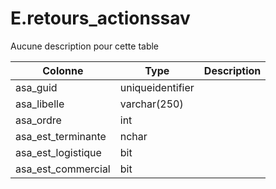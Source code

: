 # E.retours_actionssav

Aucune description pour cette table

Colonne|Type|Description
---|---|---
asa_guid|uniqueidentifier|
asa_libelle|varchar(250)|
asa_ordre|int|
asa_est_terminante|nchar|
asa_est_logistique|bit|
asa_est_commercial|bit|
